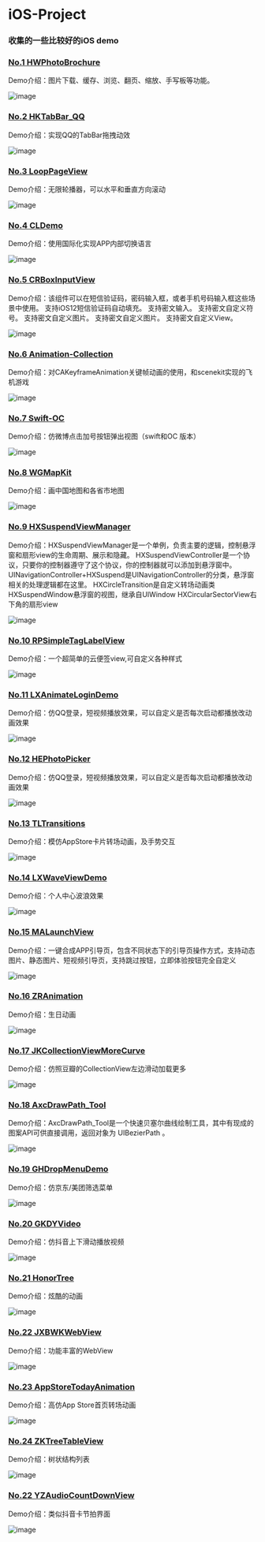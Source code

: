 # iOS-Project

### 收集的一些比较好的iOS demo

###  [No.1 HWPhotoBrochure](https://github.com/HeroWqb/HWPhotoBrochure) 
Demo介绍：图片下载、缓存、浏览、翻页、缩放、手写板等功能。

![image](http://code.cocoachina.com/uploads/attachments/20190307/138033/9d02c64d389db2003713011c04233ced.gif)

###  [No.2 HKTabBar_QQ](https://github.com/SherlockQi/HKTabBar_QQ) 
Demo介绍：实现QQ的TabBar拖拽动效

![image](https://github.com/SherlockQi/HKNote/blob/master/HKTabBar_QQ.gif)

###  [No.3 LoopPageView](https://github.com/QiaokeZ/iOS_LoopPageView) 
Demo介绍：无限轮播器，可以水平和垂直方向滚动

![image](https://github.com/QiaokeZ/iOS_LoopPageView/blob/master/LoopPageViewDome/LoopPageViewDome/dome.gif)

###  [No.4 CLDemo](https://github.com/JmoVxia/CLDemo) 
Demo介绍：使用国际化实现APP内部切换语言

![image](http://code.cocoachina.com/uploads/attachments/20190207/137997/c234886ac5e731be7dd37f51048342c2.gif)

###  [No.5 CRBoxInputView](https://github.com/CRAnimation/CRBoxInputView) 
Demo介绍：该组件可以在短信验证码，密码输入框，或者手机号码输入框这些场景中使用。
支持iOS12短信验证码自动填充。
支持密文输入。
支持密文自定义符号。
支持密文自定义图片。
支持密文自定义图片。
支持密文自定义View。

![image](https://github.com/CRAnimation/CRBoxInputView/blob/master/ReadmeResources/5SecretImage.png)

###  [No.6 Animation-Collection](https://github.com/chenfengxiaoxixi/Animation-Collection) 
Demo介绍：对CAKeyframeAnimation关键帧动画的使用，和scenekit实现的飞机游戏

![image](https://github.com/chenfengxiaoxixi/Animation-Collection/blob/master/gif%E5%8A%A8%E7%94%BB%E5%9B%BE/yqs.gif)

###  [No.7 Swift-OC](https://github.com/ZYK0909/Swift-OC) 
Demo介绍：仿微博点击加号按钮弹出视图（swift和OC 版本）

![image](https://github.com/ZYK0909/Swift-OC/blob/master/%E6%95%88%E6%9E%9C%E5%9B%BE.gif)

###  [No.8 WGMapKit](https://github.com/wanggang1128/WGMapKit) 
Demo介绍：画中国地图和各省市地图

![image](https://raw.githubusercontent.com/wanggang1128/WGMapKit/master/WGMap/demo.gif)

###  [No.9 HXSuspendViewManager](https://github.com/hxwxww/HXSuspendViewManager) 
Demo介绍：HXSuspendViewManager是一个单例，负责主要的逻辑，控制悬浮窗和扇形view的生命周期、展示和隐藏。
HXSuspendViewController是一个协议，只要你的控制器遵守了这个协议，你的控制器就可以添加到悬浮窗中。
UINavigationController+HXSuspend是UINavigationController的分类，悬浮窗相关的处理逻辑都在这里。
HXCircleTransition是自定义转场动画类
HXSuspendWindow悬浮窗的视图，继承自UIWindow
HXCircularSectorView右下角的扇形view

![image](https://raw.githubusercontent.com/hxwxww/HXSuspendViewManager/master/screenshots/screenshot1.gif)

###  [No.10 RPSimpleTagLabelView](https://github.com/RollingPin/RPSimpleTagLabelView) 
Demo介绍：一个超简单的云便签view,可自定义各种样式

![image](https://github.com/RollingPin/RPSimpleTagLabelView/blob/master/RPSimpleTagLabelView/RPSimpleTagLabelView/gif_show.gif)

###  [No.11 LXAnimateLoginDemo](https://github.com/nick8brown/LXAnimateLoginDemo.git) 
Demo介绍：仿QQ登录，短视频播放效果，可以自定义是否每次启动都播放改动画效果

![image](http://code.cocoachina.com/uploads/attachments/20181207/137905/fd94151c4387368e9287689d36701d0d.png)

###  [No.12 HEPhotoPicker](https://github.com/heyode/HEPhotoPicker) 
Demo介绍：仿QQ登录，短视频播放效果，可以自定义是否每次启动都播放改动画效果

![image](https://github.com/heyode/HEPhotoPicker/blob/master/ExampleImage/image%26video.gif)

###  [No.13 TLTransitions](https://github.com/LoongerTao/TLTransitions) 
Demo介绍：模仿AppStore卡片转场动画，及手势交互

![image](http://code.cocoachina.com/uploads/attachments/20181203/137889/466affdc781e876d8e7e704cf515ef19.gif)

###  [No.14 LXWaveViewDemo](https://github.com/nick8brown/LXWaveViewDemo.git) 
Demo介绍：个人中心波浪效果

![image](http://code.cocoachina.com/uploads/attachments/20181203/137888/66e52585bb9552506522b90ec01a9ee3.png)

###  [No.15 MALaunchView](https://github.com/lztbwlkj/MSLaunchView) 
Demo介绍：一键合成APP引导页，包含不同状态下的引导页操作方式，支持动态图片、静态图片、短视频引导页，支持跳过按钮，立即体验按钮完全自定义

![image](https://github.com/lztbwlkj/MSLaunchView/blob/master/Demo/MSLaunchView/DesignSketchGIF/Untitled-1.gif)

###  [No.16 ZRAnimation](https://github.com/zhaojijin/ZRAnimation) 
Demo介绍：生日动画

![image](https://github.com/zhaojijin/ZRAnimation/blob/master/Birthday.gif)

###  [No.17 JKCollectionViewMoreCurve](https://gitee.com/JKWC/JKCollectionViewMoreCurve.git) 
Demo介绍：仿照豆瓣的CollectionView左边滑动加载更多

![image](http://code.cocoachina.com/uploads/attachments/20181030/137790/89ee72197dd1d0f5f855c4e13a103853.gif)

###  [No.18 AxcDrawPath_Tool](https://github.com/axclogo/AxcDrawPath_Tool) 
Demo介绍：AxcDrawPath_Tool是一个快速贝塞尔曲线绘制工具，其中有现成的图案API可供直接调用，返回对象为 UIBezierPath 。

![image](http://code.cocoachina.com/uploads/attachments/20181029/137785/15a5f026839628bba425553b226951c1.gif)

###  [No.19 GHDropMenuDemo](https://github.com/shabake/GHDropMenuDemo) 
Demo介绍：仿京东/美团筛选菜单

![image](http://code.cocoachina.com/uploads/attachments/20181217/137924/55bab3fc7a9c1f675007e667f32d7343.gif)

###  [No.20 GKDYVideo](https://github.com/QuintGao/GKDYVideo) 
Demo介绍：仿抖音上下滑动播放视频

![image](http://code.cocoachina.com/uploads/attachments/20180928/137700/6d61bfc1b18b447532a469f2e535abbb.gif)

###  [No.21 HonorTree](https://github.com/Cesaradu/HonorTree) 
Demo介绍：炫酷的动画

![image](http://code.cocoachina.com/uploads/attachments/20180928/137700/6d61bfc1b18b447532a469f2e535abbb.gif)

###  [No.22 JXBWKWebView](https://github.com/xiubojin/JXBWKWebView) 
Demo介绍：功能丰富的WebView

![image](http://code.cocoachina.com/uploads/attachments/20180919/137670/e51d85634b80f3cdda7bd3bc114b7bde.gif)

###  [No.23 AppStoreTodayAnimation](https://github.com/baozoudiudiu/AppStoreTodayAnimation) 
Demo介绍：高仿App Store首页转场动画

![image](https://raw.githubusercontent.com/baozoudiudiu/AppStoreTodayAnimation/master/AppStoreListTest/example.gif)

###  [No.24 ZKTreeTableView](https://github.com/bestDew/ZKTreeTableView) 
Demo介绍：树状结构列表

![image](https://raw.githubusercontent.com/bestDew/ZKTreeTableView/master/ZKTreeTableView/Untitled.gif)

###  [No.22 YZAudioCountDownView](https://github.com/yitezh/YZAudioCountDownView) 
Demo介绍：类似抖音卡节拍界面

![image](http://code.cocoachina.com/uploads/attachments/20180827/137575/75c16854a9eb8143948f8a31ecf12bb6.gif)
